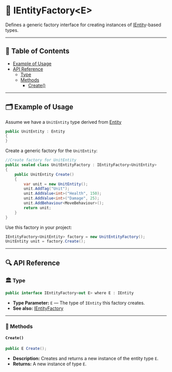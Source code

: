 # 🧩 IEntityFactory\<E>

Defines a generic factory interface for creating instances of [IEntity](../Entities/IEntity.md)-based
types.

---

## 📑 Table of Contents

- [Example of Usage](#-example-of-usage)
- [API Reference](#-api-reference)
    - [Type](#-type)
    - [Methods](#-methods)
        - [Create()](#create)

---

## 🗂 Example of Usage

Assume we have a `UnitEntity` type derived from [Entity](../Entities/Entity.md)

```csharp
public UnitEntity : Entity
{
}
```

Create a generic factory for the `UnitEntity`:

```csharp
//Create factory for UnitEntity 
public sealed class UnitEntityFactory : IEntityFactory<UnitEntity>
{
    public UnitEntity Create()
    {
        var unit = new UnitEntity();
        unit.AddTag("Unit");
        unit.AddValue<int>("Health", 150);
        unit.AddValue<int>("Damage", 25);
        unit.AddBehaviour<MoveBehaviour>();
        return unit;
    }
}
```

Use this factory in your project:

```csharp
IEntityFactory<UnitEntity> factory = new UnitEntityFactory();
UnitEntity unit = factory.Create();
```

---

## 🔍 API Reference

### 🏛️ Type <div id="-type"></div>

```csharp
public interface IEntityFactory<out E> where E : IEntity
```

- **Type Parameter:** `E` — The type of `IEntity` this factory creates.
- **See also:** [IEntityFactory](IEntityFactory.md)

---

### 🏹 Methods

#### `Create()`

```csharp
public E Create();
```

- **Description:** Creates and returns a new instance of the entity type `E`.
- **Returns:** A new instance of type `E`.